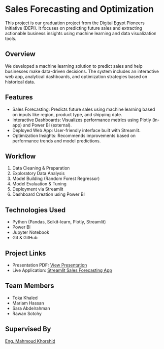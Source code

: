 # Sales Forecasting and Optimization

This project is our graduation project from the Digital Egypt Pioneers Initiative (DEPI). It focuses on predicting future sales and extracting actionable business insights using machine learning and data visualization tools.

## Overview

We developed a machine learning solution to predict sales and help businesses make data-driven decisions. The system includes an interactive web app, analytical dashboards, and optimization strategies based on historical data.

## Features

- Sales Forecasting: Predicts future sales using machine learning based on inputs like region, product type, and shipping date.
- Interactive Dashboards: Visualizes performance metrics using Plotly (in-app) and Power BI (external).
- Deployed Web App: User-friendly interface built with Streamlit.
- Optimization Insights: Recommends improvements based on performance trends and model predictions.

## Workflow

1. Data Cleaning & Preparation  
2. Exploratory Data Analysis  
3. Model Building (Random Forest Regressor)  
4. Model Evaluation & Tuning  
5. Deployment via Streamlit  
6. Dashboard Creation using Power BI

## Technologies Used

- Python (Pandas, Scikit-learn, Plotly, Streamlit)
- Power BI
- Jupyter Notebook
- Git & GitHub

## Project Links

- Presentation PDF: [View Presentation](https://drive.google.com/file/d/1nbsqG7YZlC3KFYzQKmg6yP_JfLzNFmrN/view?usp=sharing)  
- Live Application: [Streamlit Sales Forecasting App](https://salesforecastingandoptimizationproject-4qgajpyfizhquwh6vghq4b.streamlit.app/)

## Team Members

- Toka Khaled  
- Mariam Hassan  
- Sara Abdelrahman 
- Rawan Sotohy

## Supervised By

[Eng. Mahmoud Khorshid](https://github.com/Mahmoud-Khorshed-DS-AI)



